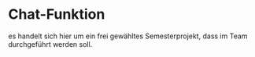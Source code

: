 # Chat-Funktion
es handelt sich hier um ein frei gewähltes Semesterprojekt, dass im Team durchgeführt werden soll.
